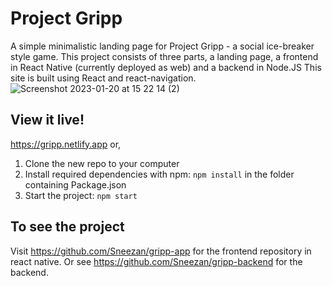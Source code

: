 # Project Gripp
A simple minimalistic landing page for Project Gripp - a social ice-breaker style game. 
This project consists of three parts, a landing page, a frontend in React Native (currently deployed as web) and a backend in Node.JS
This site is built using React and react-navigation. 
![Screenshot 2023-01-20 at 15 22 14 (2)](https://user-images.githubusercontent.com/105229808/213722230-4466463c-7ba8-44ff-b3d2-5d13c07f54ae.png)

## View it live!
https://gripp.netlify.app
or, 
1. Clone the new repo to your computer
1. Install required dependencies with npm: `npm install` in the folder containing Package.json
1. Start the project: `npm start`

## To see the project
Visit https://github.com/Sneezan/gripp-app for the frontend repository in react native.
Or see https://github.com/Sneezan/gripp-backend for the backend. 
